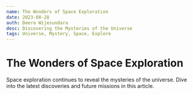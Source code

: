 ```yaml
---
name: The Wonders of Space Exploration
date: 2023-08-28
auth: Deera Wijesundara
desc: Discovering the Mysteries of the Universe
tags: Universe, Mystery, Space, Explore
---
```


# The Wonders of Space Exploration

Space exploration continues to reveal the mysteries of the universe. Dive into the latest discoveries and future missions in this article.
